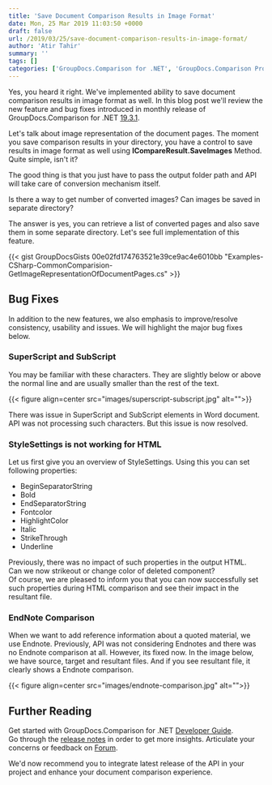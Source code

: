 ```yaml
---
title: 'Save Document Comparison Results in Image Format'
date: Mon, 25 Mar 2019 11:03:50 +0000
draft: false
url: /2019/03/25/save-document-comparison-results-in-image-format/
author: 'Atir Tahir'
summary: ''
tags: []
categories: ['GroupDocs.Comparison for .NET', 'GroupDocs.Comparison Product Family']
---
```


Yes, you heard it right. We've implemented ability to save document comparison results in image format as well. In this blog post we'll review the new feature and bug fixes introduced in monthly release of GroupDocs.Comparison for .NET [19.3.1](https://docs.groupdocs.com/display/comparisonnet/GroupDocs.Comparison+for+.NET+19.3.1+Release+Notes).

Let's talk about image representation of the document pages. The moment you save comparison results in your directory, you have a control to save results in image format as well using **ICompareResult.SaveImages** Method. Quite simple, isn't it?

The good thing is that you just have to pass the output folder path and API will take care of conversion mechanism itself.

Is there a way to get number of converted images? Can images be saved in separate directory?

The answer is yes, you can retrieve a list of converted pages and also save them in some separate directory. Let's see full implementation of this feature.

{{< gist GroupDocsGists 00e02fd174763521e39ce9ac4e6010bb "Examples-CSharp-CommonComparision-GetImageRepresentationOfDocumentPages.cs" >}}

## Bug Fixes

In addition to the new features, we also emphasis to improve/resolve consistency, usability and issues. We will highlight the major bug fixes below.

### SuperScript and SubScript

You may be familiar with these characters. They are slightly below or above the normal line and are usually smaller than the rest of the text.



{{< figure align=center src="images/superscript-subscript.jpg" alt="">}}


There was issue in SuperScript and SubScript elements in Word document. API was not processing such characters. But this issue is now resolved.

### StyleSettings is not working for HTML

Let us first give you an overview of StyleSettings. Using this you can set following properties:

*   BeginSeparatorString
*   Bold
*   EndSeparatorString
*   Fontcolor
*   HighlightColor
*   Italic
*   StrikeThrough
*   Underline

Previously, there was no impact of such properties in the output HTML.  
Can we now strikeout or change color of deleted component?  
Of course, we are pleased to inform you that you can now successfully set such properties during HTML comparison and see their impact in the resultant file.

### EndNote Comparison

When we want to add reference information about a quoted material, we use Endnote. Previously, API was not considering Endnotes and there was no Endnote comparison at all. However, its fixed now. In the image below, we have source, target and resultant files. And if you see resultant file, it clearly shows a Endnote comparison.



{{< figure align=center src="images/endnote-comparison.jpg" alt="">}}


## Further Reading

Get started with GroupDocs.Comparison for .NET [Developer Guide](https://docs.groupdocs.com/display/comparisonnet/Developer+Guide).  
Go through the [release notes](https://docs.groupdocs.com/display/comparisonnet/Release+Notes) in order to get more insights. Articulate your concerns or feedback on [Forum](https://forum.groupdocs.com/c/comparison).

We'd now recommend you to integrate latest release of the API in your project and enhance your document comparison experience.




